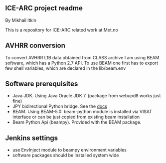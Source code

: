 ICE-ARC project readme
----------------------
By Mikhail Itkin

This is a repository for ICE-ARC related work at Met.no


AVHRR conversion
----------------

To convert AVHRR L1B data obtained from CLASS archive I am using BEAM software, which has a Python 2.7 API.
To use BEAM one first has to export few shell variables, which are declared in the lib/beam.env

Software prerequisites
----------------------

 * Java JDK. Using Java Oracle JDK 7. (package from webupd8 works just fine)
 * JPY bidirectional Python bridge. See the [docs](http://jpy.readthedocs.org/en/latest/install.html)
 * BEAM. Using BEAM-5.0. beam-python module is installed via VISAT interface or can be just copied from existing beam installation
 * Beam Python Api (beampy). Provided with the BEAM package.

Jenkins settings
----------------
 * use EnvInject module to beampy environment variables
 * software packages should be installed system wide
